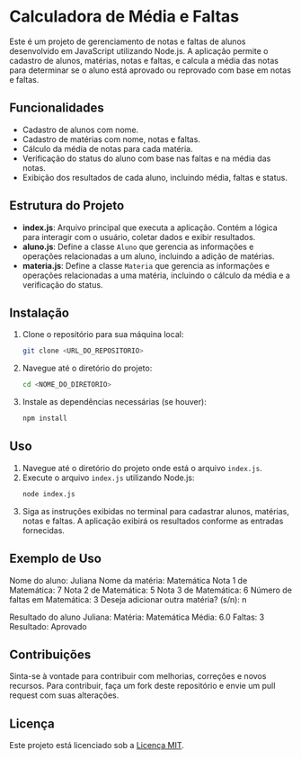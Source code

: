 # Calculadora de Média e Faltas

Este é um projeto de gerenciamento de notas e faltas de alunos desenvolvido em JavaScript utilizando Node.js. A aplicação permite o cadastro de alunos, matérias, notas e faltas, e calcula a média das notas para determinar se o aluno está aprovado ou reprovado com base em notas e faltas.

## Funcionalidades

- Cadastro de alunos com nome.
- Cadastro de matérias com nome, notas e faltas.
- Cálculo da média de notas para cada matéria.
- Verificação do status do aluno com base nas faltas e na média das notas.
- Exibição dos resultados de cada aluno, incluindo média, faltas e status.

## Estrutura do Projeto

- **index.js**: Arquivo principal que executa a aplicação. Contém a lógica para interagir com o usuário, coletar dados e exibir resultados.
- **aluno.js**: Define a classe `Aluno` que gerencia as informações e operações relacionadas a um aluno, incluindo a adição de matérias.
- **materia.js**: Define a classe `Materia` que gerencia as informações e operações relacionadas a uma matéria, incluindo o cálculo da média e a verificação do status.

## Instalação

1. Clone o repositório para sua máquina local:
    ```bash
    git clone <URL_DO_REPOSITORIO>
    ```
2. Navegue até o diretório do projeto:
    ```bash
    cd <NOME_DO_DIRETORIO>
    ```
3. Instale as dependências necessárias (se houver):
    ```bash
    npm install
    ```

## Uso

1. Navegue até o diretório do projeto onde está o arquivo `index.js`.
2. Execute o arquivo `index.js` utilizando Node.js:
    ```bash
    node index.js
    ```
3. Siga as instruções exibidas no terminal para cadastrar alunos, matérias, notas e faltas. A aplicação exibirá os resultados conforme as entradas fornecidas.

## Exemplo de Uso

Nome do aluno: Juliana
Nome da matéria: Matemática
Nota 1 de Matemática: 7
Nota 2 de Matemática: 5
Nota 3 de Matemática: 6
Número de faltas em Matemática: 3
Deseja adicionar outra matéria? (s/n): n

Resultado do aluno Juliana:
Matéria: Matemática
Média: 6.0
Faltas: 3
Resultado: Aprovado

## Contribuições

Sinta-se à vontade para contribuir com melhorias, correções e novos recursos. Para contribuir, faça um fork deste repositório e envie um pull request com suas alterações.

## Licença

Este projeto está licenciado sob a [Licença MIT](LICENSE).